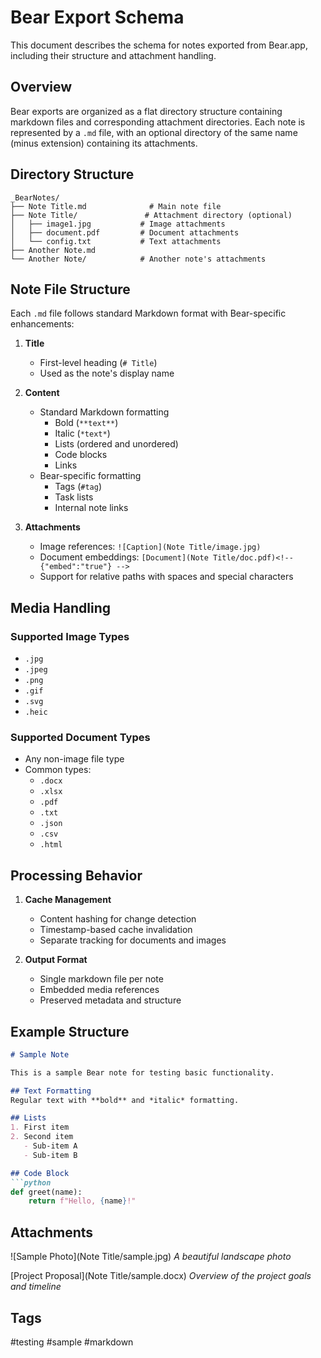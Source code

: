 # Bear Export Schema

This document describes the schema for notes exported from Bear.app, including their structure and attachment handling.

## Overview

Bear exports are organized as a flat directory structure containing markdown files and corresponding attachment directories. Each note is represented by a `.md` file, with an optional directory of the same name (minus extension) containing its attachments.

## Directory Structure

```
_BearNotes/
├── Note Title.md              # Main note file
├── Note Title/               # Attachment directory (optional)
│   ├── image1.jpg           # Image attachments
│   ├── document.pdf         # Document attachments
│   └── config.txt           # Text attachments
├── Another Note.md
└── Another Note/            # Another note's attachments
```

## Note File Structure

Each `.md` file follows standard Markdown format with Bear-specific enhancements:

1. **Title**
   - First-level heading (`# Title`)
   - Used as the note's display name

2. **Content**
   - Standard Markdown formatting
     - Bold (`**text**`)
     - Italic (`*text*`)
     - Lists (ordered and unordered)
     - Code blocks
     - Links
   - Bear-specific formatting
     - Tags (`#tag`)
     - Task lists
     - Internal note links

3. **Attachments**
   - Image references: `![Caption](Note Title/image.jpg)`
   - Document embeddings: `[Document](Note Title/doc.pdf)<!-- {"embed":"true"} -->`
   - Support for relative paths with spaces and special characters

## Media Handling

### Supported Image Types
- `.jpg`
- `.jpeg`
- `.png`
- `.gif`
- `.svg`
- `.heic`

### Supported Document Types
- Any non-image file type
- Common types:
  - `.docx`
  - `.xlsx`
  - `.pdf`
  - `.txt`
  - `.json`
  - `.csv`
  - `.html`

## Processing Behavior

1. **Cache Management**
   - Content hashing for change detection
   - Timestamp-based cache invalidation
   - Separate tracking for documents and images

2. **Output Format**
   - Single markdown file per note
   - Embedded media references
   - Preserved metadata and structure

## Example Structure

```markdown
# Sample Note

This is a sample Bear note for testing basic functionality.

## Text Formatting
Regular text with **bold** and *italic* formatting.

## Lists
1. First item
2. Second item
   - Sub-item A
   - Sub-item B

## Code Block
```python
def greet(name):
    return f"Hello, {name}!"
```

## Attachments
![Sample Photo](Note Title/sample.jpg)
*A beautiful landscape photo*

[Project Proposal](Note Title/sample.docx)<!-- {"embed":"true"} -->
*Overview of the project goals and timeline*

## Tags
#testing #sample #markdown
```
